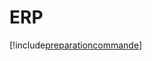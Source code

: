 # ERP

[!include[preparationcommande](erp.preparationcommande.autogen.md)]
































































